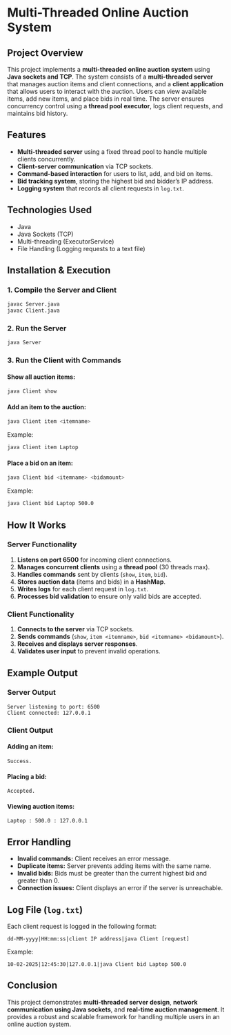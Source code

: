 # Multi-Threaded Online Auction System

## Project Overview
This project implements a **multi-threaded online auction system** using **Java sockets and TCP**. The system consists of a **multi-threaded server** that manages auction items and client connections, and a **client application** that allows users to interact with the auction. Users can view available items, add new items, and place bids in real time. The server ensures concurrency control using a **thread pool executor**, logs client requests, and maintains bid history.

## Features
- **Multi-threaded server** using a fixed thread pool to handle multiple clients concurrently.
- **Client-server communication** via TCP sockets.
- **Command-based interaction** for users to list, add, and bid on items.
- **Bid tracking system**, storing the highest bid and bidder’s IP address.
- **Logging system** that records all client requests in `log.txt`.

## Technologies Used
- Java
- Java Sockets (TCP)
- Multi-threading (ExecutorService)
- File Handling (Logging requests to a text file)

## Installation & Execution
### 1. Compile the Server and Client
```sh
javac Server.java
javac Client.java
```

### 2. Run the Server
```sh
java Server
```

### 3. Run the Client with Commands
#### Show all auction items:
```sh
java Client show
```

#### Add an item to the auction:
```sh
java Client item <itemname>
```
Example:
```sh
java Client item Laptop
```

#### Place a bid on an item:
```sh
java Client bid <itemname> <bidamount>
```
Example:
```sh
java Client bid Laptop 500.0
```

## How It Works
### Server Functionality
1. **Listens on port 6500** for incoming client connections.
2. **Manages concurrent clients** using a **thread pool** (30 threads max).
3. **Handles commands** sent by clients (`show`, `item`, `bid`).
4. **Stores auction data** (items and bids) in a **HashMap**.
5. **Writes logs** for each client request in `log.txt`.
6. **Processes bid validation** to ensure only valid bids are accepted.

### Client Functionality
1. **Connects to the server** via TCP sockets.
2. **Sends commands** (`show`, `item <itemname>`, `bid <itemname> <bidamount>`).
3. **Receives and displays server responses**.
4. **Validates user input** to prevent invalid operations.

## Example Output
### Server Output
```
Server listening to port: 6500
Client connected: 127.0.0.1
```

### Client Output
#### Adding an item:
```
Success.
```
#### Placing a bid:
```
Accepted.
```
#### Viewing auction items:
```
Laptop : 500.0 : 127.0.0.1
```

## Error Handling
- **Invalid commands:** Client receives an error message.
- **Duplicate items:** Server prevents adding items with the same name.
- **Invalid bids:** Bids must be greater than the current highest bid and greater than 0.
- **Connection issues:** Client displays an error if the server is unreachable.

## Log File (`log.txt`)
Each client request is logged in the following format:
```
dd-MM-yyyy|HH:mm:ss|client IP address|java Client [request]
```
Example:
```
10-02-2025|12:45:30|127.0.0.1|java Client bid Laptop 500.0
```

## Conclusion
This project demonstrates **multi-threaded server design**, **network communication using Java sockets**, and **real-time auction management**. It provides a robust and scalable framework for handling multiple users in an online auction system.
